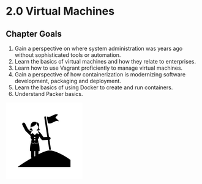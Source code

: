 # 2.0 Virtual Machines

## Chapter Goals
 1. Gain a perspective on where system administration was years ago without sophisticated tools or automation.
 2. Learn the basics of virtual machines and how they relate to enterprises.
 3. Learn how to use Vagrant proficiently to manage virtual machines.
 4. Gain a perspective of how containerization is modernizing software development, packaging and deployment.
 5. Learn the basics of using Docker to create and run containers.
 6. Understand Packer basics.

![](img2/goals.svg ':size=100x100 :class=icon')
